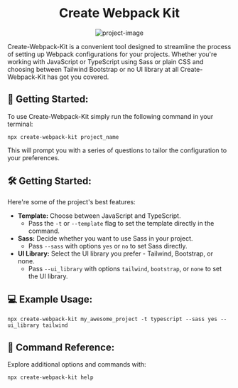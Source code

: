 <h1 align="center" id="title">Create Webpack Kit</h1>

<p align="center"><img src="" alt="project-image"></p>

<p id="description">Create-Webpack-Kit is a convenient tool designed to streamline the process of setting up Webpack configurations for your projects. Whether you're working with JavaScript or TypeScript using Sass or plain CSS and choosing between Tailwind Bootstrap or no UI library at all Create-Webpack-Kit has got you covered.</p>

<h2>🚀 Getting Started:</h2>

<p>To use Create-Webpack-Kit simply run the following command in your terminal:</p>

```
npx create-webpack-kit project_name
```

<p>This will prompt you with a series of questions to tailor the configuration to your preferences.</p>

<h2>🛠️ Getting Started:</h2>

Here're some of the project's best features:

-   <strong>Template:</strong> Choose between JavaScript and TypeScript.
    -   Pass the `-t` or `--template` flag to set the template directly in the command.
-   <strong>Sass:</strong> Decide whether you want to use Sass in your project.
    -   Pass `--sass` with options `yes` or `no` to set Sass directly.
-   <strong>UI Library:</strong> Select the UI library you prefer - Tailwind, Bootstrap, or none.
    -   Pass `--ui_library` with options `tailwind`, `bootstrap`, or `none` to set the UI library.

<h2>💻 Example Usage:</h2>

```
npx create-webpack-kit my_awesome_project -t typescript --sass yes --ui_library tailwind
```

<h2>🌱 Command Reference:</h2>
<p>Explore additional options and commands with:</p>

```
npx create-webpack-kit help
```
